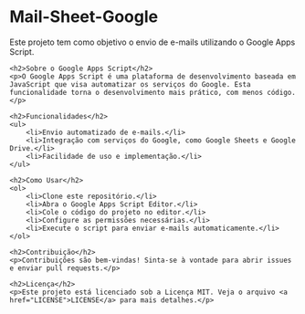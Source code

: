 <!DOCTYPE html>
<html lang="pt-BR">
<head>
    <meta charset="UTF-8">
    <meta name="viewport" content="width=device-width, initial-scale=1.0">
    <title>Mail-Sheet-Google</title>
</head>
<body>
    <h1>Mail-Sheet-Google</h1>
    <p>Este projeto tem como objetivo o envio de e-mails utilizando o Google Apps Script.</p>
    
    <h2>Sobre o Google Apps Script</h2>
    <p>O Google Apps Script é uma plataforma de desenvolvimento baseada em JavaScript que visa automatizar os serviços do Google. Esta funcionalidade torna o desenvolvimento mais prático, com menos código.</p>
    
    <h2>Funcionalidades</h2>
    <ul>
        <li>Envio automatizado de e-mails.</li>
        <li>Integração com serviços do Google, como Google Sheets e Google Drive.</li>
        <li>Facilidade de uso e implementação.</li>
    </ul>
    
    <h2>Como Usar</h2>
    <ol>
        <li>Clone este repositório.</li>
        <li>Abra o Google Apps Script Editor.</li>
        <li>Cole o código do projeto no editor.</li>
        <li>Configure as permissões necessárias.</li>
        <li>Execute o script para enviar e-mails automaticamente.</li>
    </ol>
    
    <h2>Contribuição</h2>
    <p>Contribuições são bem-vindas! Sinta-se à vontade para abrir issues e enviar pull requests.</p>
    
    <h2>Licença</h2>
    <p>Este projeto está licenciado sob a Licença MIT. Veja o arquivo <a href="LICENSE">LICENSE</a> para mais detalhes.</p>
</body>
</html>
